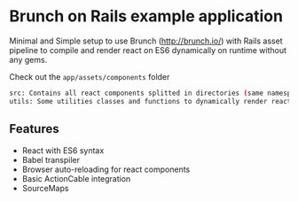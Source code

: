 # Brunch on Rails example application
Minimal and Simple setup to use Brunch (http://brunch.io/) with Rails asset pipeline to compile and render react on ES6 dynamically on runtime without any gems.

Check out the `app/assets/components` folder
```bash
src: Contains all react components splitted in directories (same namespace as rails views)
utils: Some utilities classes and functions to dynamically render react component
```
## Features
* React with ES6 syntax
* Babel transpiler
* Browser auto-reloading for react components
* Basic ActionCable integration
* SourceMaps
